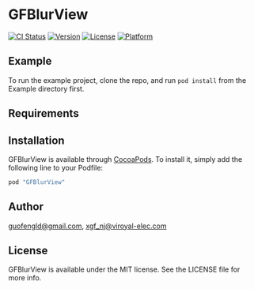 # GFBlurView

[![CI Status](http://img.shields.io/travis/guofengld@gmail.com/GFBlurView.svg?style=flat)](https://travis-ci.org/guofengld@gmail.com/GFBlurView)
[![Version](https://img.shields.io/cocoapods/v/GFBlurView.svg?style=flat)](http://cocoapods.org/pods/GFBlurView)
[![License](https://img.shields.io/cocoapods/l/GFBlurView.svg?style=flat)](http://cocoapods.org/pods/GFBlurView)
[![Platform](https://img.shields.io/cocoapods/p/GFBlurView.svg?style=flat)](http://cocoapods.org/pods/GFBlurView)

## Example

To run the example project, clone the repo, and run `pod install` from the Example directory first.

## Requirements

## Installation

GFBlurView is available through [CocoaPods](http://cocoapods.org). To install
it, simply add the following line to your Podfile:

```ruby
pod "GFBlurView"
```

## Author

guofengld@gmail.com, xgf_nj@viroyal-elec.com

## License

GFBlurView is available under the MIT license. See the LICENSE file for more info.
